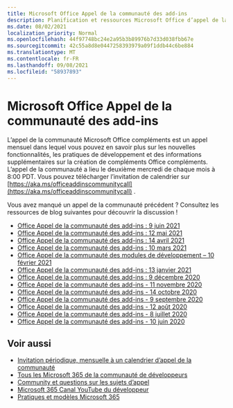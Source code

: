 ```yaml
---
title: Microsoft Office Appel de la communauté des add-ins
description: Planification et ressources Microsoft Office d’appel de la communauté des Microsoft Office les plus importants.
ms.date: 08/02/2021
localization_priority: Normal
ms.openlocfilehash: 44f97748bc24e2a95b3b89976b7d33d038fbb67e
ms.sourcegitcommit: 42c55a8d8e0447258393979a09f1ddb44c6be884
ms.translationtype: MT
ms.contentlocale: fr-FR
ms.lasthandoff: 09/08/2021
ms.locfileid: "58937893"
---
```

# <a name="microsoft-office-add-ins-community-call"></a>Microsoft Office Appel de la communauté des add-ins

L’appel de la communauté Microsoft Office compléments est un appel mensuel dans lequel vous pouvez en savoir plus sur les nouvelles fonctionnalités, les pratiques de développement et des informations supplémentaires sur la création de compléments Office compléments. L’appel de la communauté a lieu le deuxième mercredi de chaque mois à 8:00 PDT. Vous pouvez télécharger l’invitation de calendrier sur [https://aka.ms/officeaddinscommunitycall](https://aka.ms/officeaddinscommunitycall) .

Vous avez manqué un appel de la communauté précédent ? Consultez les ressources de blog suivantes pour découvrir la discussion !

- [Office Appel de la communauté des add-ins : 9 juin 2021](https://techcommunity.microsoft.com/t5/microsoft-365-pnp-blog/office-add-ins-community-call-june-2021/ba-p/2446156)
- [Office Appel de la communauté des add-ins : 12 mai 2021](https://techcommunity.microsoft.com/t5/microsoft-365-pnp-blog/office-add-ins-community-call-may-2021/ba-p/2369804)
- [Office Appel de la communauté des add-ins : 14 avril 2021](https://techcommunity.microsoft.com/t5/microsoft-365-pnp-blog/office-add-ins-community-call-april-14-2021/ba-p/2318886)
- [Office Appel de la communauté des add-ins : 10 mars 2021](https://techcommunity.microsoft.com/t5/microsoft-365-pnp-blog/office-add-ins-community-call-march-10-2021/ba-p/2205369)
- [Office Appel de la communauté des modules de développement – 10 février 2021](https://developer.microsoft.com/office/blogs/office-add-ins-community-call-february-10-2021/)
- [Office Appel de la communauté des add-ins : 13 janvier 2021](https://developer.microsoft.com/office/blogs/office-add-ins-community-call-january-13-2021%e2%80%af/)
- [Office Appel de la communauté des add-ins : 9 décembre 2020](https://developer.microsoft.com/microsoft-365/blogs/office-add-ins-community-call-december-9-2020/)
- [Office Appel de la communauté des add-ins - 11 novembre 2020](https://developer.microsoft.com/office/blogs/office-add-ins-community-call-november-11-2020/)
- [Office Appel de la communauté des add-ins - 14 octobre 2020](https://developer.microsoft.com/office/blogs/office-add-ins-community-call-october-14-2020%E2%80%AF/)
- [Office Appel de la communauté des add-ins - 9 septembre 2020](https://developer.microsoft.com/office/blogs/office-add-ins-community-call-september-9-2020/)
- [Office Appel de la communauté des add-ins - 12 août 2020](https://developer.microsoft.com/office/blogs/office-add-ins-community-call-august-12-2020%E2%80%AF/)
- [Office Appel de la communauté des add-ins - 8 juillet 2020](https://developer.microsoft.com/office/blogs/office-add-ins-community-call-july-8-2020/)
- [Office Appel de la communauté des add-ins - 10 juin 2020](https://developer.microsoft.com/office/blogs/office-add-ins-community-call-june-10-2020/)

## <a name="see-also"></a>Voir aussi

- [Invitation périodique, mensuelle à un calendrier d’appel de la communauté](https://aka.ms/officeaddinscommunitycall)
- [Tous les Microsoft 365 de la communauté de développeurs](https://aka.ms/M365DevCalls)
- [Community et questions sur les sujets d’appel](https://aka.ms/officeaddinsform)
- [Microsoft 365 Canal YouTube du développeur](https://aka.ms/OfficeDevYouTube)
- [Pratiques et modèles Microsoft 365](https://aka.ms/M365PnP)
